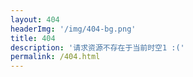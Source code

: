 ```yaml
---
layout: 404
headerImg: '/img/404-bg.png'
title: 404
description: '请求资源不存在于当前时空1 :('
permalink: /404.html
---
```


